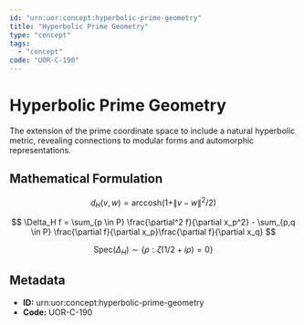 ```yaml
---
id: "urn:uor:concept:hyperbolic-prime-geometry"
title: "Hyperbolic Prime Geometry"
type: "concept"
tags:
  - "concept"
code: "UOR-C-190"
---
```


# Hyperbolic Prime Geometry

The extension of the prime coordinate space to include a natural hyperbolic metric, revealing connections to modular forms and automorphic representations.

## Mathematical Formulation

$$
d_H(v, w) = \text{arccosh}(1 + \|v - w\|^2/2)
$$

$$
\Delta_H f = \sum_{p \in P} \frac{\partial^2 f}{\partial x_p^2} - \sum_{p,q \in P} \frac{\partial f}{\partial x_p}\frac{\partial f}{\partial x_q}
$$

$$
\text{Spec}(\Delta_H) \sim \{\rho : \zeta(1/2 + i\rho) = 0\}
$$

## Metadata

- **ID:** urn:uor:concept:hyperbolic-prime-geometry
- **Code:** UOR-C-190
